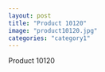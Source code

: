 ```yaml
---
layout: post
title: "Product 10120"
image: "product10120.jpg"
categories: "category1"
---
```

Product 10120
